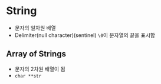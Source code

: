# String

- 문자의 일차원 배열
- Delimiter(null character)(sentinel) `\0`이 문자열의 끝을 표시함

## Array of Strings

- 문자의 2차원 배열이 됨
- `char **str`
